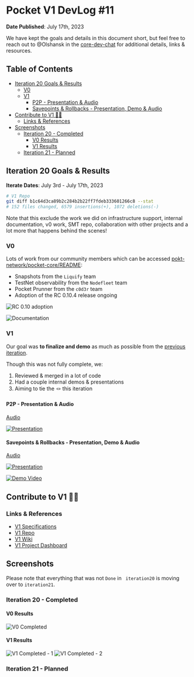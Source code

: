 # Pocket V1 DevLog #11 <!-- omit in toc -->

**Date Published**: July 17th, 2023

We have kept the goals and details in this document short, but feel free to reach out to @Olshansk in the [core-dev-chat](https://discord.com/channels/553741558869131266/986789914379186226) for additional details, links & resources.

## Table of Contents <!-- omit in toc -->

- [Iteration 20 Goals \& Results](#iteration-20-goals--results)
  - [V0](#v0)
  - [V1](#v1)
    - [P2P - Presentation \& Audio](#p2p---presentation--audio)
    - [Savepoints \& Rollbacks - Presentation, Demo \& Audio](#savepoints--rollbacks---presentation-demo--audio)
- [Contribute to V1 🧑‍💻](#contribute-to-v1-)
  - [Links \& References](#links--references)
- [Screenshots](#screenshots)
  - [Iteration 20 - Completed](#iteration-20---completed)
    - [V0 Results](#v0-results)
    - [V1 Results](#v1-results)
  - [Iteration 21 - Planned](#iteration-21---planned)

## Iteration 20 Goals & Results

**Iterate Dates**: July 3rd - July 17th, 2023

```bash
# V1 Repo
git diff b1c64d3ca89b2c284b2b22ff7fdeb333601266c8 --stat
# 152 files changed, 6579 insertions(+), 1072 deletions(-)
```

Note that this exclude the work we did on infrastructure support, internal documentation, v0 work, SMT repo, collaboration with other projects and a lot more that happens behind the scenes!

### V0

Lots of work from our community members which can be accessed [pokt-network/pocket-core/README](https://github.com/pokt-network/pocket-core/blob/staging/README.md):

- Snapshots from the `Liquify` team
- TestNet observability from the `Nodefleet` team
- Pocket Prunner from the `c0d3r` team
- Adoption of the RC 0.10.4 release ongoing

![RC 0.10 adoption](https://github.com/pokt-network/pocket/assets/1892194/5684b877-5a75-46df-9be3-c5967fa5b309)

![Documentation](https://github.com/pokt-network/pocket/assets/1892194/d80e8a0d-b16f-4880-93dd-6c295831224f)

### V1

Our goal was **to finalize and demo** as much as possible from the [previous iteration](https://github.com/pokt-network/pocket/blob/main/docs/devlog/devlog10.md).

Though this was not fully complete, we:

1. Reviewed & merged in a lot of code
2. Had a couple internal demos & presentations
3. Aiming to tie the 🪢 this iteration

#### P2P - Presentation & Audio

[Audio](https://drive.google.com/file/d/1Ps6PAkaUnbW8BSV1bmAFAomkwr_YtMdP/view?usp=sharing)

[![Presentation](https://github.com/pokt-network/pocket/assets/1892194/1cf6ea45-0979-40ab-9923-6a5f254f2fa9)](https://drive.google.com/file/d/1MiiCRxMyrO0T-9nAzUSV9ICX-ySQ7vGZ/view)

#### Savepoints & Rollbacks - Presentation, Demo & Audio

[Audio](https://drive.google.com/file/d/1NO6n6iwnvqWgIPVSUNJRJTsRBzri8Oub/view?usp=sharing)

[![Presentation](https://github.com/pokt-network/pocket/assets/1892194/73cb78e3-0709-4cb2-a5f7-d8efd0a77121)](https://drive.google.com/file/d/1MiiCRxMyrO0T-9nAzUSV9ICX-ySQ7vGZ/view)

[![Demo Video](https://github.com/pokt-network/pocket-core/assets/1892194/89326008-621e-46db-b0bb-2f51e84c683c)](https://drive.google.com/file/d/1N4G9TPkcxEcYGq99wR8JrDXFk3dMvBGl/view)

## Contribute to V1 🧑‍💻

### Links & References

- [V1 Specifications](https://github.com/pokt-network/pocket-network-protocol)
- [V1 Repo](https://github.com/pokt-network/pocket)
- [V1 Wiki](https://github.com/pokt-network/pocket/wiki)
- [V1 Project Dashboard](https://github.com/pokt-network/pocket/projects?query=is%3Aopen)

## Screenshots

Please note that everything that was not `Done` in ` iteration20` is moving over to `iteration21`.

### Iteration 20 - Completed

#### V0 Results

![V0 Completed](https://github.com/pokt-network/pocket/assets/1892194/381cacde-8e9a-4b15-8b69-b8e1f2f3803a)

#### V1 Results

![V1 Completed - 1](https://github.com/pokt-network/pocket/assets/1892194/17c90d3d-efcf-40f0-b0fc-793343442524)
![V1 Completed - 2](https://github.com/pokt-network/pocket/assets/1892194/584c28b7-76a6-45b7-b6ff-aa5cd2abc482)

### Iteration 21 - Planned

<!-- GITHUB_WIKI: devlog/2023_07_17 -->
